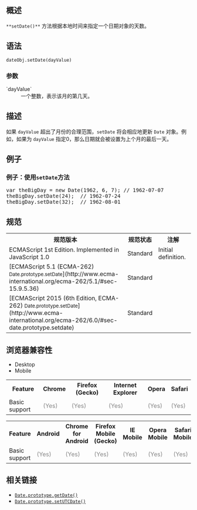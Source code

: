 ## 概述

`**setDate()**` 方法根据本地时间来指定一个日期对象的天数。

## 语法

    dateObj.setDate(dayValue)

### 参数

<dl>

<dt>`dayValue`</dt>

<dd>一个整数，表示该月的第几天。</dd>

</dl>

## 描述

如果 `dayValue` 超出了月份的合理范围，`setDate` 将会相应地更新 `Date` 对象。例如，如果为 `dayValue` 指定0，那么日期就会被设置为上个月的最后一天。

## 例子

### 例子：使用`setDate`方法

<pre class="brush:js">var theBigDay = new Date(1962, 6, 7); // 1962-07-07
theBigDay.setDate(24);  // 1962-07-24
theBigDay.setDate(32);  // 1962-08-01</pre>

## 规范

<table class="standard-table">

<tbody>

<tr>

<th scope="col">规范版本</th>

<th scope="col">规范状态</th>

<th scope="col">注解</th>

</tr>

<tr>

<td>ECMAScript 1st Edition. Implemented in JavaScript 1.0</td>

<td>Standard</td>

<td>Initial definition.</td>

</tr>

<tr>

<td>[ECMAScript 5.1 (ECMA-262)  
<small lang="zh-CN">Date.prototype.setDate</small>](http://www.ecma-international.org/ecma-262/5.1/#sec-15.9.5.36)</td>

<td><span class="spec-Standard">Standard</span></td>

<td> </td>

</tr>

<tr>

<td>[ECMAScript 2015 (6th Edition, ECMA-262)  
<small lang="zh-CN">Date.prototype.setDate</small>](http://www.ecma-international.org/ecma-262/6.0/#sec-date.prototype.setdate)</td>

<td><span class="spec-Standard">Standard</span></td>

<td> </td>

</tr>

</tbody>

</table>

## 浏览器兼容性

<div class="htab"><a name="AutoCompatibilityTable" id="AutoCompatibilityTable"></a>

*   <a>Desktop</a>
*   <a>Mobile</a>

</div>

<div id="compat-desktop">

<table class="compat-table">

<tbody>

<tr>

<th>Feature</th>

<th>Chrome</th>

<th>Firefox (Gecko)</th>

<th>Internet Explorer</th>

<th>Opera</th>

<th>Safari</th>

</tr>

<tr>

<td>Basic support</td>

<td><span title="Please update this with the earliest version of support." style="color: #888;">(Yes)</span></td>

<td><span title="Please update this with the earliest version of support." style="color: #888;">(Yes)</span></td>

<td><span title="Please update this with the earliest version of support." style="color: #888;">(Yes)</span></td>

<td><span title="Please update this with the earliest version of support." style="color: #888;">(Yes)</span></td>

<td><span title="Please update this with the earliest version of support." style="color: #888;">(Yes)</span></td>

</tr>

</tbody>

</table>

</div>

<div id="compat-mobile">

<table class="compat-table">

<tbody>

<tr>

<th>Feature</th>

<th>Android</th>

<th>Chrome for Android</th>

<th>Firefox Mobile (Gecko)</th>

<th>IE Mobile</th>

<th>Opera Mobile</th>

<th>Safari Mobile</th>

</tr>

<tr>

<td>Basic support</td>

<td><span title="Please update this with the earliest version of support." style="color: #888;">(Yes)</span></td>

<td><span title="Please update this with the earliest version of support." style="color: #888;">(Yes)</span></td>

<td><span title="Please update this with the earliest version of support." style="color: #888;">(Yes)</span></td>

<td><span title="Please update this with the earliest version of support." style="color: #888;">(Yes)</span></td>

<td><span title="Please update this with the earliest version of support." style="color: #888;">(Yes)</span></td>

<td><span title="Please update this with the earliest version of support." style="color: #888;">(Yes)</span></td>

</tr>

</tbody>

</table>

</div>

## 相关链接

*   [`Date.prototype.getDate()`](/zh-CN/docs/Web/JavaScript/Reference/Global_Objects/Date/getDate "根据本地时间，返回一个指定的日期对象为一个月中的第几天。")
*   [`Date.prototype.setUTCDate()`](/zh-CN/docs/Web/JavaScript/Reference/Global_Objects/Date/setUTCDate "setUTCDate() 方法就是根据全球时间设置特定date对象的日期。")